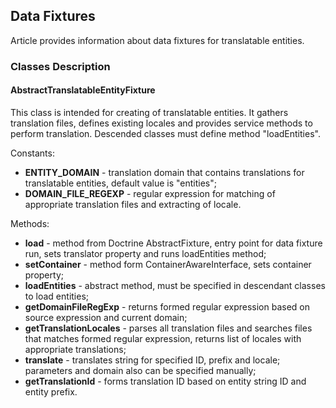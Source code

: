 Data Fixtures
-------------

Article provides information about data fixtures for translatable entities.


### Classes Description

#### AbstractTranslatableEntityFixture

This class is intended for creating of translatable entities. It gathers translation files,
defines existing locales and provides service methods to perform translation.
Descended classes must define method "loadEntities".

Constants:

* **ENTITY\_DOMAIN** - translation domain that contains translations for translatable entities,
default value is "entities";
* **DOMAIN\_FILE\_REGEXP** - regular expression for matching of appropriate translation files and extracting of locale.

Methods:

* **load** - method from Doctrine AbstractFixture, entry point for data fixture run,
sets translator property and runs loadEntities method;
* **setContainer** - method form ContainerAwareInterface, sets container property;
* **loadEntities** - abstract method, must be specified in descendant classes to load entities;
* **getDomainFileRegExp** - returns formed regular expression based on source expression and current domain;
* **getTranslationLocales** - parses all translation files and searches files that matches formed regular expression,
returns list of locales with appropriate translations;
* **translate** - translates string for specified ID, prefix and locale;
parameters and domain also can be specified manually;
* **getTranslationId** - forms translation ID based on entity string ID and entity prefix.
